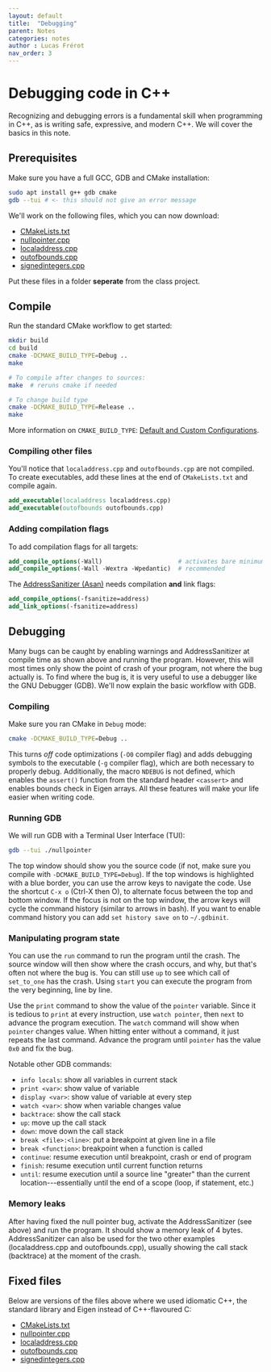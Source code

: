 ```yaml
---
layout: default
title:  "Debugging"
parent: Notes
categories: notes
author : Lucas Frérot
nav_order: 3
---
```


# Debugging code in C++

Recognizing and debugging errors is a fundamental skill when programming in C++,
as is writing safe, expressive, and modern C++. We will cover the basics in this note.

## Prerequisites

Make sure you have a full GCC, GDB and CMake installation:

```bash
sudo apt install g++ gdb cmake
gdb --tui # <- this should not give an error message
```

We'll work on the following files, which you can now download:

- [CMakeLists.txt](debug/CMakeLists.txt)
- [nullpointer.cpp](debug/nullpointer.cpp)
- [localaddress.cpp](debug/localaddress.cpp)
- [outofbounds.cpp](debug/outofbounds.cpp)
- [signedintegers.cpp](debug/signedintegers.cpp)

Put these files in a folder **seperate** from the class project.

## Compile

Run the standard CMake workflow to get started:

```bash
mkdir build
cd build
cmake -DCMAKE_BUILD_TYPE=Debug ..
make

# To compile after changes to sources:
make  # reruns cmake if needed

# To change build type
cmake -DCMAKE_BUILD_TYPE=Release ..
make
```

More information on `CMAKE_BUILD_TYPE`: [Default and Custom
Configurations](https://cmake.org/cmake/help/latest/manual/cmake-buildsystem.7.html#default-and-custom-configurations).

### Compiling other files

You'll notice that `localaddress.cpp` and `outofbounds.cpp` are not compiled. To
create executables, add these lines at the end of `CMakeLists.txt` and compile
again.

```cmake
add_executable(localaddress localaddress.cpp)
add_executable(outofbounds outofbounds.cpp)
```

### Adding compilation flags

To add compilation flags for all targets:

```cmake
add_compile_options(-Wall)                     # activates bare minimum warnings
add_compile_options(-Wall -Wextra -Wpedantic)  # recommended
```

The [AddressSanitizer (Asan)](https://clang.llvm.org/docs/AddressSanitizer.html)
needs compilation **and** link flags:

```cmake
add_compile_options(-fsanitize=address)
add_link_options(-fsanitize=address)
```

## Debugging

Many bugs can be caught by enabling warnings and AddressSanitizer at compile
time as shown above and running the program. However, this will most times only
show the point of crash of your program, not where the bug actually is. To find
where the bug is, it is very useful to use a debugger like the GNU Debugger
(GDB). We'll now explain the basic workflow with GDB.

### Compiling

Make sure you ran CMake in `Debug` mode:

```bash
cmake -DCMAKE_BUILD_TYPE=Debug ..
```
This turns *off* code optimizations (`-O0` compiler flag) and adds debugging
symbols to the executable (`-g` compiler flag), which are both necessary to
properly debug. Additionally, the macro `NDEBUG` is not defined, which enables
the `assert()` function from the standard header `<cassert>` and enables bounds
check in Eigen arrays. All these features will make your life easier when
writing code.

### Running GDB

We will run GDB with a Terminal User Interface (TUI):

```bash
gdb --tui ./nullpointer
```

The top window should show you the source code (if not, make sure you compile
with `-DCMAKE_BUILD_TYPE=Debug`). If the top windows is highlighted with a blue
border, you can use the arrow keys to navigate the code. Use the shortcut `C-x
o` (Ctrl-X then O), to alternate focus between the top and bottom window. If the
focus is not on the top window, the arrow keys will cycle the command history
(similar to arrows in bash). If you want to enable command history you can add
`set history save on` to `~/.gdbinit`.

### Manipulating program state

You can use the `run` command to run the program until the crash. The source
window will then show where the crash occurs, and why, but that's often not
where the bug is. You can still use `up` to see which call of `set_to_one` has
the crash. Using `start` you can execute the program from the very beginning,
line by line.

Use the `print` command to show the value of the `pointer` variable. Since it is
tedious to `print` at every instruction, use `watch pointer`, then `next` to
advance the program execution. The `watch` command will show when `pointer`
changes value. When hitting enter without a command, it just repeats the last
command. Advance the program until `pointer` has the value `0x0` and fix the
bug.

Notable other GDB commands:

- `info locals`: show all variables in current stack
- `print <var>`: show value of variable
- `display <var>`: show value of variable at every step
- `watch <var>`: show when variable changes value
- `backtrace`: show the call stack
- `up`: move up the call stack
- `down`: move down the call stack
- `break <file>:<line>`: put a breakpoint at given line in a file
- `break <function>`: breakpoint when a function is called
- `continue`: resume execution until breakpoint, crash or end of program
- `finish`: resume execution until current function returns
- `until`: resume execution until a source line "greater" than the current
  location---essentially until the end of a scope (loop, if statement, etc.)

### Memory leaks

After having fixed the null pointer bug, activate the AddressSanitizer (see
above) and run the program. It should show a memory leak of 4 bytes.
AddressSanitizer can also be used for the two other examples (localaddress.cpp
and outofbounds.cpp), usually showing the call stack (backtrace) at the moment
of the crash.

## Fixed files

Below are versions of the files above where we used idiomatic C++, the standard
library and Eigen instead of C++-flavoured C:

- [CMakeLists.txt](debug/fixed/CMakeLists.txt)
- [nullpointer.cpp](debug/fixed/nullpointer.cpp)
- [localaddress.cpp](debug/fixed/localaddress.cpp)
- [outofbounds.cpp](debug/fixed/outofbounds.cpp)
- [signedintegers.cpp](debug/fixed/signedintegers.cpp)
